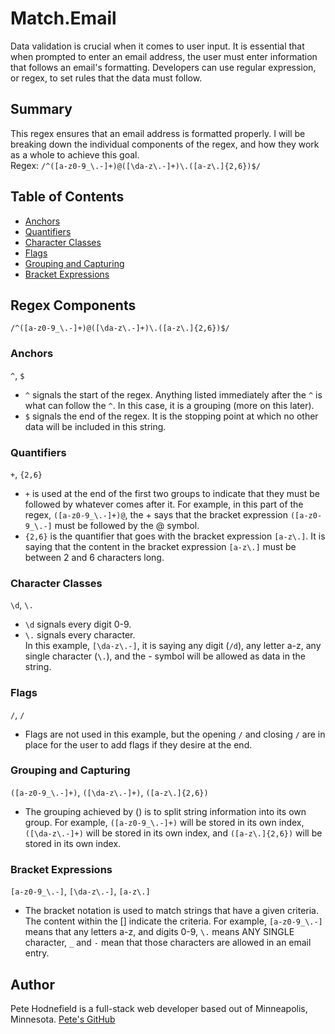 # Match.Email

Data validation is crucial when it comes to user input. It is essential that when prompted to enter an email address, the user must enter information that follows an email's formatting. Developers can use regular expression, or regex, to set rules that the data must follow.

## Summary

This regex ensures that an email address is formatted properly. I will be breaking down the individual components of the regex, and how they work as a whole to achieve this goal. <br>
Regex: `/^([a-z0-9_\.-]+)@([\da-z\.-]+)\.([a-z\.]{2,6})$/`

## Table of Contents

- [Anchors](#anchors)
- [Quantifiers](#quantifiers)
- [Character Classes](#character-classes)
- [Flags](#flags)
- [Grouping and Capturing](#grouping-and-capturing)
- [Bracket Expressions](#bracket-expressions)

## Regex Components

`/^([a-z0-9_\.-]+)@([\da-z\.-]+)\.([a-z\.]{2,6})$/`

### Anchors

`^`, `$` <br>

- `^` signals the start of the regex. Anything listed immediately after the `^` is what can follow the `^`. In this case, it is a grouping (more on this later).<br>
- `$` signals the end of the regex. It is the stopping point at which no other data will be included in this string.

### Quantifiers

`+`, `{2,6}` <br>

- `+` is used at the end of the first two groups to indicate that they must be followed by whatever comes after it. For example, in this part of the regex, `([a-z0-9_\.-]+)@`, the + says that the bracket expression `([a-z0-9_\.-]` must be followed by the @ symbol.
  <br>
- `{2,6}` is the quantifier that goes with the bracket expression `[a-z\.]`. It is saying that the content in the bracket expression `[a-z\.]` must be between 2 and 6 characters long.

<!-- ### OR Operator -->

### Character Classes

`\d`, `\.`

- `\d` signals every digit 0-9. <br>
- `\.` signals every character. <br>
  In this example, `[\da-z\.-]`, it is saying any digit (`/d`), any letter a-z, any single character (`\.`), and the - symbol will be allowed as data in the string.

### Flags

`/`, `/` <br>

- Flags are not used in this example, but the opening `/` and closing `/` are in place for the user to add flags if they desire at the end.

### Grouping and Capturing

`([a-z0-9_\.-]+)`, `([\da-z\.-]+)`, `([a-z\.]{2,6})` <br>

- The grouping achieved by () is to split string information into its own group. For example, `([a-z0-9_\.-]+)` will be stored in its own index, `([\da-z\.-]+)` will be stored in its own index, and `([a-z\.]{2,6})` will be stored in its own index.

### Bracket Expressions

`[a-z0-9_\.-]`, `[\da-z\.-]`, `[a-z\.]` <br>

- The bracket notation is used to match strings that have a given criteria. The content within the [] indicate the criteria. For example, `[a-z0-9_\.-]` means that any letters a-z, and digits 0-9, `\.` means ANY SINGLE character, `_` and `-` mean that those characters are allowed in an email entry.

## Author

Pete Hodnefield is a full-stack web developer based out of Minneapolis, Minnesota.
[Pete's GitHub](https://github.com/petehodnefield)
